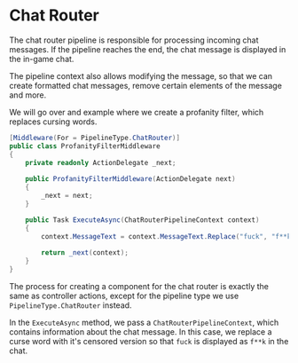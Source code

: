 # Chat Router
The chat router pipeline is responsible for processing incoming chat messages. If the pipeline reaches the end, the chat message is displayed in the in-game chat.

The pipeline context also allows modifying the message, so that we can create formatted chat messages, remove certain elements of the message and more.

We will go over and example where we create a profanity filter, which replaces cursing words.

```csharp
[Middleware(For = PipelineType.ChatRouter)]
public class ProfanityFilterMiddleware
{
    private readonly ActionDelegate _next;
    
    public ProfanityFilterMiddleware(ActionDelegate next)
    {
        _next = next;
    }

    public Task ExecuteAsync(ChatRouterPipelineContext context)
    {
        context.MessageText = context.MessageText.Replace("fuck", "f**k");
        
        return _next(context);
    }
}
```

The process for creating a component for the chat router is exactly the same as controller actions, except for the pipeline type we use `PipelineType.ChatRouter` instead.

In the `ExecuteAsync` method, we pass a `ChatRouterPipelineContext`, which contains information about the chat message. In this case, we replace a curse word with it's censored version so that `fuck` is displayed as `f**k` in the chat.

